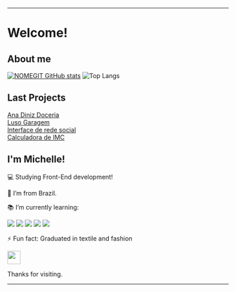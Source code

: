 ----------------------------------------------------------------------------

# Welcome!

## About me

[![NOMEGIT GitHub stats](https://github-readme-stats.vercel.app/api?username=MichelleLeal)](https://github.com/NOMEGIT/github-readme-stats)
![Top Langs](https://github-readme-stats.vercel.app/api/top-langs/?username=MichelleLeal&langs_count=8)

## Last Projects
 <a href="https://icei-puc-minas-pmv-ads.github.io/pmv-ads-2021-2-e1-proj-web-t1-grupo-3-doceria/src/index.html">Ana Diniz Doceria</a> <br>
 <a href="https://lusogaragem.github.io/">Luso Garagem</a> <br>
 <a href="https://michelleleal.github.io/socialMediaInterface/index.html">Interface de rede social</a> <br>
 <a href="https://michelleleal.github.io/calculadoraIMC/index.html">Calculadora de IMC</a>
 
## I'm Michelle!

:computer: Studying Front-End development!

:house_with_garden: I’m from Brazil.

:books: I’m currently learning:

<img src="https://img.shields.io/badge/Canva-%2300C4CC.svg?&style=for-the-badge&logo=Canva&logoColor=white"> <img src="https://img.shields.io/badge/HTML5-E34F26?style=for-the-badge&logo=html5&logoColor=white">
<img src="https://img.shields.io/badge/CSS3-1572B6?style=for-the-badge&logo=css3&logoColor=white">
<img src="https://img.shields.io/badge/JavaScript-323330?style=for-the-badge&logo=javascript&logoColor=F7DF1E">
<img src="https://img.shields.io/badge/C%23-239120?style=for-the-badge&logo=c-sharp&logoColor=white">
 
 ⚡ Fun fact: Graduated in textile and fashion


<img src=https://github.com/TheDudeThatCode/TheDudeThatCode/blob/master/Assets/Earth.gif width="30">


Thanks for visiting.

----------------------------------------------------------------------------------
